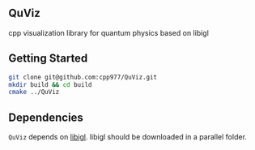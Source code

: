 ## QuViz
cpp visualization library for quantum physics based on libigl

## Getting Started

```bash
git clone git@github.com:cpp977/QuViz.git
mkdir build && cd build
cmake ../QuViz
```

## Dependencies

`QuViz`  depends on [libigl](https://github.com/libigl/libigl).
libigl should be downloaded in a parallel folder.

